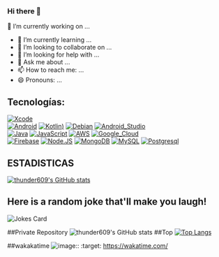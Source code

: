 ### Hi there 👋
🔭 I’m currently working on ...
- 🌱 I’m currently learning ...
- 👯 I’m looking to collaborate on ...
- 🤔 I’m looking for help with ...
- 💬 Ask me about ...
- 📫 How to reach me: ...
- 😄 Pronouns: ...

<!--
**thunder609/thunder609** is a ✨ _special_ ✨ repository because its `README.md` (this file) appears on your GitHub profile.

Here are some ideas to get you started:


- 🔭 I’m currently working on ...
- 🌱 I’m currently learning ...
- 👯 I’m looking to collaborate on ...
- 🤔 I’m looking for help with ...
- 💬 Ask me about ...
- 📫 How to reach me: ...
- 😄 Pronouns: ...
- ⚡ Fun fact: ...
-->


## Tecnologías:
[![Xcode](https://img.shields.io/badge/Xcode-1575F9?style=for-the-badge&logo=xcode&logoColor=white&labelColor=101010)]()
</br>
[![Android](https://img.shields.io/badge/Android-3DDC84?style=for-the-badge&logo=android&logoColor=green&labelColor=ffffff)]()
[![Kotlin](https://img.shields.io/badge/Kotlin-blueviolent?style=for-the-badge&logo=kotlin&logoColor=red&labelColor=ffffff))]()
[![Debian](https://img.shields.io/badge/Debian-0095D5?style=for-the-badge&logo=debian&logoColor=red&labelColor=ffffff)]()
[![Android_Studio](https://img.shields.io/badge/Android_Studio-3DDC84?style=for-the-badge&logo=android-studio&logoColor=white&labelColor=101010)]()
</br>
[![Java](https://img.shields.io/badge/Java-007396?style=for-the-badge&logo=java&logoColor=white&labelColor=101010)]()
[![JavaScript](https://img.shields.io/badge/JavaScript-F7DF1E?style=for-the-badge&logo=javascript&logoColor=white&labelColor=101010)]()
[![AWS](https://img.shields.io/badge/AWS-232F3E?style=for-the-badge&logo=amazon-aws&logoColor=yellow&labelColor=101010)]()
[![Google_Cloud](https://img.shields.io/badge/Google_Cloud-4285F4?style=for-the-badge&logo=googlecloud&logoColor=white&labelColor=101010)]()
</br>
[![Firebase](https://img.shields.io/badge/Firebase-FFCA28?style=for-the-badge&logo=firebase&logoColor=white&labelColor=101010)]()
[![Node.JS](https://img.shields.io/badge/Node.JS-339933?style=for-the-badge&logo=node.js&logoColor=white&labelColor=101010)]()
[![MongoDB](https://img.shields.io/badge/MongoDB-47A248?style=for-the-badge&logo=mongodb&logoColor=white&labelColor=101010)]()
[![MySQL](https://img.shields.io/badge/MySQL-4479A1?style=for-the-badge&logo=mysql&logoColor=white&labelColor=101010)]()
[![Postgresql](https://img.shields.io/badge/Psotgresql-blue?style=for-the-badge&logo=postgresql&logoColor=blue&labelColor=ffffff)]()
</br>
## ESTADISTICAS
[![thunder609's GitHub stats](https://github-readme-stats.vercel.app/api?username=thunder609)](https://github.com/thunder609/github-readme-stats)
 ##   Here is a random joke that'll make you laugh!
 ![Jokes Card](https://readme-jokes.vercel.app/api)
 
 ##Private Repository
![thunder609's GitHub stats](https://github-readme-stats.vercel.app/api?username=thunder609&count_private=true)
##Top
[![Top Langs](https://github-readme-stats.vercel.app/api/top-langs/?username=thunder609&layout=compact)](https://github.com/thunder609/github-readme-stats)

##wakakatime
![image::](https://wakatime.com/share/@thunder609/5a613f33-cf78-455b-89d7-e5a46f14e9e0.png)
    :target: https://wakatime.com/
    
    

